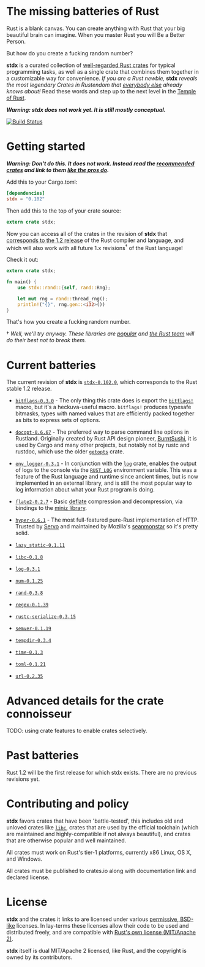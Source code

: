 # The missing batteries of Rust

Rust is a blank canvas. You can create anything with Rust that your
big beautiful brain can imagine. When you master Rust you will Be a
Better Person.

But how do you create a fucking random number?

**stdx** is a curated collection of [well-regarded Rust
crates][stdx-current] for typical programming tasks, as well as a
single crate that combines them together in a customizable way for
convenience. *If you are a Rust newbie,* **stdx** *reveals the most
legendary Crates in Rustendom that [everybody
else](http://rustaceans.org/) already knows about!* Read these words
and step up to the next level in the [Temple of
Rust](http://brson.github.io/temple-of-rust).

***Warning: stdx does not work yet. It is still mostly conceptual.***

[![Build Status](https://travis-ci.org/brson/stdx.svg?branch=master)](https://travis-ci.org/rust-lang/brson/stdx)

# Getting started

***Warning: Don't do this. It does not work. Instead read the [recommended crates][stdx-current] and link to them [like the pros do](http://doc.crates.io/crates-io.html#using-crates.io-based-crates).***

Add this to your Cargo.toml:

```toml
[dependencies]
stdx = "0.102"
```

Then add this to the top of your crate source:

```rust
extern crate stdx;
```

Now you can access all of the crates in the revision of **stdx** that
[corresponds to the 1.2 release][stdx-102] of the Rust compiler and
language, and which will also work with all future 1.x revisions<sup>†</sup> of
the Rust language!

Check it out:

```rust
extern crate stdx;

fn main() {
    use stdx::rand::{self, rand::Rng};

    let mut rng = rand::thread_rng();
    println!("{}", rng.gen::<i32>())
}
```

That's how you create a fucking random number.

† *Well, we'll try anyway. These libraries are
[popular](https://crates.io/crates?sort=downloads) and [the Rust
team](http://www.rust-lang.org/team.html) will do their best not to
break them.*

# Current batteries
[stdx-current]: #current-batteries
[stdx-102]: #current-batteries

The current revision of **stdx** is [`stdx-0.102.0`](https://crates.io/crates/stdx/0.102.0), which corresponds to
the Rust stable 1.2 release.

* [`bitflags-0.3.0`](https://crates.io/crates/bitflags/0.3.0) - The
  only thing this crate does is export the
  [`bitflags!`](http://doc.rust-lang.org/bitflags/bitflags/macro.bitflags!.html#example)
  macro, but it's a heckuva-useful macro. `bitflags!` produces
  typesafe bitmasks, types with named values that are efficiently
  packed together as bits to express sets of options.

* [`docopt-0.6.67`](https://crates.io/crates/docopt/0.6.67) - The
  preferred way to parse command line options in Rustland. Originally
  created by Rust API design pioneer, [BurntSushi], it is used by
  Cargo and many other projects, but notably not by rustc and rustdoc,
  which use the older [`getopts`](https://crates.io/crates/getopts)
  crate.

* [`env_logger-0.3.1`](https://crates.io/crates/env_logger/0.3.1) - In
  conjunction with the [`log`](https://crates.io/crates/log) crate,
  enables the output of logs to the console via the
  [`RUST_LOG`](http://doc.rust-lang.org/log/env_logger/index.html#enabling-logging)
  environment variable. This was a feature of the Rust language and
  runtime since ancient times, but is now implemented in an external
  library, and is still the most popular way to log information about
  what your Rust program is doing.

* [`flate2-0.2.7`](https://crates.io/crates/flate2/0.2.7) - Basic
  [deflate](https://en.wikipedia.org/wiki/DEFLATE) compression and
  decompression, via bindings to the [miniz
  library](https://code.google.com/p/miniz/).

* [`hyper-0.6.1`](https://crates.io/crates/hyper/0.6.1) - The most
  full-featured pure-Rust implementation of HTTP. Trusted by
  [Servo](https://github.com/servo/servo) and maintained by Mozilla's
  [seanmonstar](https://github.com/seanmonstar) so it's pretty solid.

* [`lazy_static-0.1.11`](https://crates.io/crates/lazy_static/0.1.11)

* [`libc-0.1.8`](https://crates.io/crates/libc/0.1.8)

* [`log-0.3.1`](https://crates.io/crates/log/0.3.1)

* [`num-0.1.25`](https://crates.io/crates/num/0.1.25)

* [`rand-0.3.8`](https://crates.io/crates/rand/0.3.8)

* [`regex-0.1.39`](https://crates.io/crates/regex/0.1.39)

* [`rustc-serialize-0.3.15`](https://crates.io/crates/rustc-serialize/0.3.15)

* [`semver-0.1.19`](https://crates.io/crates/semver/0.1.19)

* [`tempdir-0.3.4`](https://crates.io/crates/tempdir/0.3.4)

* [`time-0.1.3`](https://crates.io/crates/time/0.1.3)

* [`toml-0.1.21`](https://crates.io/crates/toml/0.1.21)

* [`url-0.2.35`](https://crates.io/crates/url/0.2.35)

[BurntSushi]: http://github.com/burntsushi

# Advanced details for the crate connoisseur

TODO: using crate features to enable crates selectively.

# Past batteries

Rust 1.2 will be the first release for which stdx exists. There are no
previous revisions yet.

# Contributing and policy

**stdx** favors crates that have been 'battle-tested', this includes old
and unloved crates like [`libc`], crates that are used by the official
toolchain (which are maintained and highly-compatible if not always
beautiful), and crates that are otherwise popular and well maintained.

[`libc`]: https://github.com/rust-lang/libc

All crates must work on Rust's tier-1 platforms, currently x86 Linux,
OS X, and Windows.

All crates must be published to crates.io along with documentation
link and declared license.

# License

**stdx** and the crates it links to are licensed under various
[permissive, BSD-like][perm] licenses. In lay-terms these licenses
allow their code to be used and distributed freely, and are compatible
with [Rust's own license (MIT/Apache 2)][rustlice].

**stdx** itself is dual MIT/Apache 2 licensed, like Rust, and the
copyright is owned by its contributors.

[perm]: https://en.wikipedia.org/wiki/Permissive_free_software_licence
[rustlice]: https://github.com/rust-lang/rust/blob/master/COPYRIGHT

